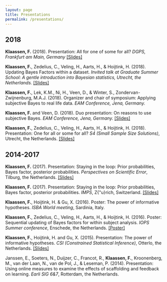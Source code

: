 ```yaml
---
layout: page
title: Presentations
permalink: /presentations/
---
```


## 2018

**Klaassen, F.** (2018). Presentation: All for one of some for all? *DGPS, Frankfurt am Main, Germany* [[Slides]](https://fayetteklaassen.github.io/files/presentations/2018-DGPS.pdf)

**Klaassen, F.**, Zedelius, C., Veling, H., Aarts, H., & Hoijtink, H. (2018). 
Updating Bayes Factors within a dataset. *Invited talk at Graduate Summer School: A gentle introduction into Bayesian statistics, Utrecht, the Netherlands.* [[Slides]](https://fayetteklaassen.github.io/files/presentations/2018-SummerSchool.pdf)

**Klaassen, F.**, Lek, K.M., Ni, H., Veen, D., & Winter, S., Zondervan-Zwijnenburg, M.A.J. (2018). 
Organizer and chair of symposium: Applying subjective Bayes to real life data. *EAM Conference, Jena, Germany.* 

**Klaassen, F.** and Veen, D. (2018). Duo presentation: On reasons to use subjective Bayes. *EAM Conference, Jena, Germany.* [[Slides]](https://fayetteklaassen.github.io/files/presentations/2018-EAM.pdf)

**Klaassen, F.**, Zedelius, C., Veling, H., Aarts, H., & Hoijtink, H. (2018). Presentation: One for all or some for all? *S4 (Small Sample Size Solutions)*, Utrecht, the Netherlands. [[Slides]](https://fayetteklaassen.github.io/files/presentations/2018-S4.pdf)

## 2014-2017

**Klaassen, F.** (2017). Presentation: Staying in the loop: Prior probabilities, Bayes factor, posterior probabilities. *Perspectives on Scientific Error*, Tilburg, the Netherlands. [[Slides]](https://fayetteklaassen.github.io/files/presentations/2017-PSE.pdf)

**Klaassen, F.** (2017). Presentation: Staying in the loop: Prior probabilities, Bayes factor, posterior probabilities. *IMPS*, Z{\"u}rich, Switzerland. [[Slides]](https://fayetteklaassen.github.io/files/presentations/2017-IMPS.pdf)

**Klaassen, F.**, Hoijtink, H. & Gu, X. (2016). Poster: The power of informative hypotheses. *ISBA World meeting*, Sardinia, Italy.

**Klaassen, F.**, Zedelius, C., Veling, H., Aarts, H., & Hoijtink, H. (2016). Poster: Sequential updating of Bayes factors for within subject analysis. *IOPS Summer conference*, Enschede, the Netherlands. [[Poster]](https://fayetteklaassen.github.io/files/presentations/2016-IOPS.pdf)

**Klaassen, F.**, Hoijtink, H. and Gu, X. (2015). Presentation: The power of informative hypotheses. *CSI (Constrained Statistical Inference)*, Otterlo, the Netherlands. [[Slides]](https://fayetteklaassen.github.io/files/presentations/2015-CSI.pdf)

Janssen, E., Soeters, N., Duijzer, C., Francot, R., **Klaassen, F.**, Kroonenberg, M., van der Laan, N., van de Pol, J., & Leseman, P. (2014). Presentation: Using online measures to examine the effects of scaffolding and feedback on learning. *Earli SIG 6&7*, Rotterdam, the Netherlands.
